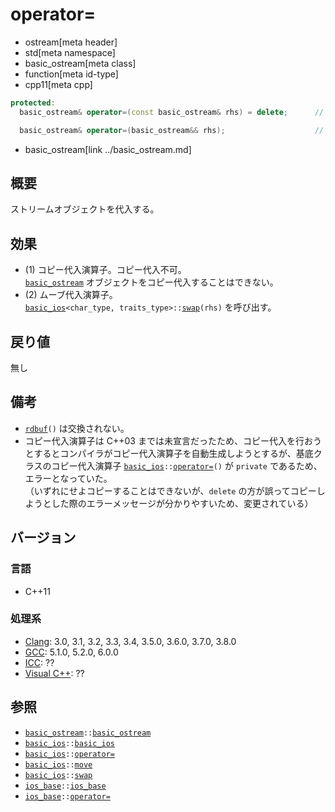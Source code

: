 # operator=
* ostream[meta header]
* std[meta namespace]
* basic_ostream[meta class]
* function[meta id-type]
* cpp11[meta cpp]

```cpp
protected:
  basic_ostream& operator=(const basic_ostream& rhs) = delete;      // (1)

  basic_ostream& operator=(basic_ostream&& rhs);                    // (2)
```
* basic_ostream[link ../basic_ostream.md]


## 概要
ストリームオブジェクトを代入する。


## 効果
- (1) コピー代入演算子。コピー代入不可。  
    [`basic_ostream`](../basic_ostream.md) オブジェクトをコピー代入することはできない。
- (2) ムーブ代入演算子。  
    [`basic_ios`](../../ios/basic_ios.md)`<char_type, traits_type>::`[`swap`](../../ios/basic_ios/swap.md)`(rhs)` を呼び出す。


## 戻り値
無し


## 備考
- [`rdbuf`](../../ios/basic_ios/rdbuf.md)`()` は交換されない。
- コピー代入演算子は C++03 までは未宣言だったため、コピー代入を行おうとするとコンパイラがコピー代入演算子を自動生成しようとするが、基底クラスのコピー代入演算子 [`basic_ios`](../../ios/basic_ios.md)`::`[`operator=`](../../ios/basic_ios/op_assign.md)`()` が `private` であるため、エラーとなっていた。  
    （いずれにせよコピーすることはできないが、`delete` の方が誤ってコピーしようとした際のエラーメッセージが分かりやすいため、変更されている）


## バージョン
### 言語
- C++11


### 処理系
- [Clang](/implementation.md#clang): 3.0, 3.1, 3.2, 3.3, 3.4, 3.5.0, 3.6.0, 3.7.0, 3.8.0
- [GCC](/implementation.md#gcc): 5.1.0, 5.2.0, 6.0.0
- [ICC](/implementation.md#icc): ??
- [Visual C++](/implementation.md#visual_cpp): ??


## 参照
- [`basic_ostream`](../basic_ostream.md)`::`[`basic_ostream`](op_constructor.md)
- [`basic_ios`](../../ios/basic_ios.md)`::`[`basic_ios`](../../ios/basic_ios/op_constructor.md)
- [`basic_ios`](../../ios/basic_ios.md)`::`[`operator=`](../../ios/basic_ios/op_assign.md)
- [`basic_ios`](../../ios/basic_ios.md)`::`[`move`](../../ios/basic_ios/move.md)
- [`basic_ios`](../../ios/basic_ios.md)`::`[`swap`](../../ios/basic_ios/swap.md)
- [`ios_base`](../../ios/ios_base.md)`::`[`ios_base`](../../ios/ios_base/op_constructor.md)
- [`ios_base`](../../ios/ios_base.md)`::`[`operator=`](../../ios/ios_base/op_assign.md)
